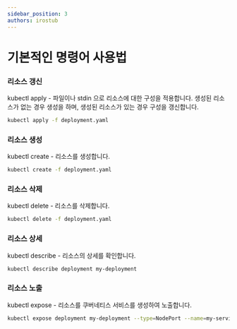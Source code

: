 ```yaml
---
sidebar_position: 3
authors: irostub
---
```


# 기본적인 명령어 사용법

### 리소스 갱신
kubectl apply - 파일이나 stdin 으로 리소스에 대한 구성을 적용합니다. 생성된 리소스가 없는 경우 생성을 하며, 생성된 리소스가 있는 경우 구성을 갱신합니다.
```bash
kubectl apply -f deployment.yaml
```
### 리소스 생성
kubectl create - 리소스를 생성합니다.
```bash
kubectl create -f deployment.yaml
```
### 리소스 삭제
kubectl delete - 리소스를 삭제합니다.
```bash
kubectl delete -f deployment.yaml
```
### 리소스 상세
kubectl describe - 리소스의 상세를 확인합니다.
```bash
kubectl describe deployment my-deployment
```
### 리소스 노출
kubectl expose - 리소스를 쿠버네티스 서비스를 생성하여 노출합니다.
```bash
kubectl expose deployment my-deployment --type=NodePort --name=my-service
```

